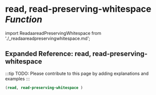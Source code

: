# **read, read-preserving-whitespace** *Function*

import ReadaareadPreservingWhitespace from './_readaareadpreservingwhitespace.md';

<ReadaareadPreservingWhitespace />

## Expanded Reference: read, read-preserving-whitespace

:::tip
TODO: Please contribute to this page by adding explanations and examples
:::

```lisp
(read, read-preserving-whitespace )
```
